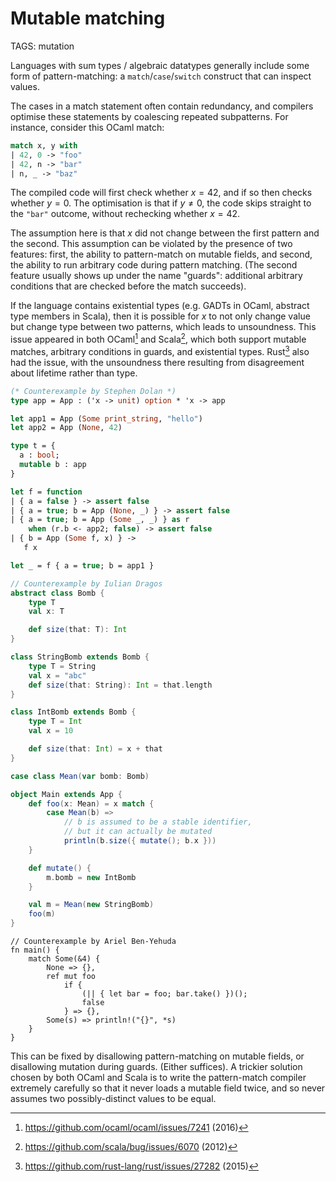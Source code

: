 # Mutable matching

TAGS: mutation

Languages with sum types / algebraic datatypes generally include some
form of pattern-matching: a `match`/`case`/`switch` construct that can
inspect values.

The cases in a match statement often contain redundancy, and
compilers optimise these statements by coalescing repeated
subpatterns. For instance, consider this OCaml match:
```ocaml
match x, y with
| 42, 0 -> "foo"
| 42, n -> "bar"
| n, _ -> "baz"
```

The compiled code will first check whether $x = 42$, and if so then
checks whether $y = 0$. The optimisation is that if $y ≠ 0$, the
code skips straight to the `"bar"` outcome, without rechecking whether
$x = 42$.

The assumption here is that $x$ did not change between the first
pattern and the second. This assumption can be violated by the
presence of two features: first, the ability to pattern-match on
mutable fields, and second, the ability to run arbitrary code during
pattern matching. (The second feature usually shows up under the name
"guards": additional arbitrary conditions that are checked before the
match succeeds).

If the language contains existential types (e.g. GADTs in OCaml,
abstract type members in Scala), then it is possible for $x$ to not
only change value but change type between two patterns, which leads to
unsoundness. This issue appeared in both OCaml[^ocaml] and
Scala[^scala], which both support mutable matches, arbitrary
conditions in guards, and existential types. Rust[^rust] also had the
issue, with the unsoundness there resulting from disagreement about
lifetime rather than type.

```ocaml
(* Counterexample by Stephen Dolan *)
type app = App : ('x -> unit) option * 'x -> app

let app1 = App (Some print_string, "hello")
let app2 = App (None, 42)

type t = { 
  a : bool; 
  mutable b : app
}

let f = function
| { a = false } -> assert false
| { a = true; b = App (None, _) } -> assert false 
| { a = true; b = App (Some _, _) } as r 
    when (r.b <- app2; false) -> assert false
| { b = App (Some f, x) } ->
   f x

let _ = f { a = true; b = app1 }
```
```scala
// Counterexample by Iulian Dragos
abstract class Bomb {
    type T
    val x: T

    def size(that: T): Int
}

class StringBomb extends Bomb {
    type T = String
    val x = "abc"
    def size(that: String): Int = that.length
}

class IntBomb extends Bomb { 
    type T = Int
    val x = 10

    def size(that: Int) = x + that
}

case class Mean(var bomb: Bomb)

object Main extends App {
    def foo(x: Mean) = x match {
        case Mean(b) => 
            // b is assumed to be a stable identifier, 
            // but it can actually be mutated
			println(b.size({ mutate(); b.x }))
	}

	def mutate() {
	   	m.bomb = new IntBomb
	}

	val m = Mean(new StringBomb)
	foo(m)
}
```
```_rust
// Counterexample by Ariel Ben-Yehuda
fn main() {
    match Some(&4) {
        None => {},
        ref mut foo
            if {
                (|| { let bar = foo; bar.take() })();
                false
            } => {},
        Some(s) => println!("{}", *s)
    }
}
```

This can be fixed by disallowing pattern-matching on mutable fields,
or disallowing mutation during guards. (Either suffices). A trickier
solution chosen by both OCaml and Scala is to write the
pattern-match compiler extremely carefully so that it never loads a
mutable field twice, and so never assumes two possibly-distinct values
to be equal.

[^ocaml]: <https://github.com/ocaml/ocaml/issues/7241> (2016)

[^scala]: <https://github.com/scala/bug/issues/6070> (2012)

[^rust]: <https://github.com/rust-lang/rust/issues/27282> (2015)
